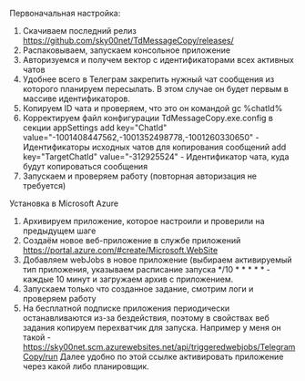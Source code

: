 Первоначальная настройка:
1. Скачиваем последний релиз https://github.com/sky00net/TdMessageCopy/releases/
2. Распаковываем, запускаем консольное приложение
3. Авторизуемся и получем вектор с идентификаторами всех активных чатов
4. Удобнее всего в Телеграм закрепить нужный чат сообщения из которого планируем пересылать. В этом случае он будет первым в массиве идентификаторов.
5. Копируем ID чата и проверяем, что это он командой gc %chatId%
6. Корректируем файл конфигурации TdMessageCopy.exe.config в секции appSettings
add key="ChatId" value="-1001408447562,-1001352498778,-1001260330650" - Идентификаторы исходных чатов для копирования сообщений
add key="TargetChatId" value="-312925524" -  Идентификатор чата, куда будут копироваться сообщения
7. Запускаем и проверяем работу (повторная авторизация не требуется)
  
Установка в Microsoft Azure
1. Архивируем приложение, которое настроили и проверили на предыдущем шаге 
2. Создаём новое веб-приложение в службе приложений https://portal.azure.com/#create/Microsoft.WebSite
3. Добавляем webJobs в новое приложение (выбираем активируемый тип приложения, указываем расписание запуска */10 * * * * * - каждые 10 минут и загружаем архив с приложением.
4. Запускаем только что созданное задание, смотрим логи и проверяем работу
5. На бесплатной подписке приложения периодически останавливаются из-за бездействия, поэтому в свойствах веб задания копируем перехватчик для запуска. Например у меня он такой - https://sky00net.scm.azurewebsites.net/api/triggeredwebjobs/TelegramCopy/run 
Далее удобно по этой ссылке активировать приложение через какой либо планировщик.
